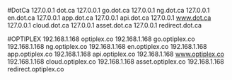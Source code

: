 #DotCa
127.0.0.1	dot.ca
127.0.0.1	go.dot.ca
127.0.0.1	ng.dot.ca
127.0.0.1	en.dot.ca
127.0.0.1	app.dot.ca
127.0.0.1	api.dot.ca
127.0.0.1	www.dot.ca
127.0.0.1	cloud.dot.ca
127.0.0.1	asset.dot.ca
127.0.0.1	redirect.dot.ca

#OPTIPLEX
192.168.1.168	optiplex.co
192.168.1.168	go.optiplex.co
192.168.1.168	ng.optiplex.co
192.168.1.168	en.optiplex.co
192.168.1.168	app.optiplex.co
192.168.1.168	api.optiplex.co
192.168.1.168	www.optiplex.co
192.168.1.168	cloud.optiplex.co
192.168.1.168	asset.optiplex.co
192.168.1.168	redirect.optiplex.co